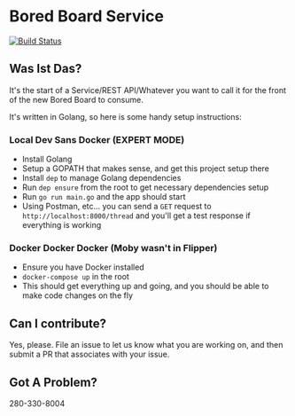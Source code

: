 <!-- 
Copyright 2017 Jeffry Hesse

Licensed under the Apache License, Version 2.0 (the "License"); 
you may not use this file except in compliance with the License. 
You may obtain a copy of the License at

http://www.apache.org/licenses/LICENSE-2.0

Unless required by applicable law or agreed to in writing, software 
distributed under the License is distributed on an "AS IS" BASIS, 
WITHOUT WARRANTIES OR CONDITIONS OF ANY KIND, either express or implied. 
See the License for the specific language governing permissions and 
limitations under the License.  
-->

# Bored Board Service

[![Build Status](https://travis-ci.org/DarthHater/bored-board-service.svg?branch=master)](https://travis-ci.org/DarthHater/bored-board-service)

## Was Ist Das?

It's the start of a Service/REST API/Whatever you want to call it for the front of the new Bored Board to consume.

It's written in Golang, so here is some handy setup instructions:

### Local Dev Sans Docker (EXPERT MODE)

* Install Golang
* Setup a GOPATH that makes sense, and get this project setup there
* Install `dep` to manage Golang dependencies
* Run `dep ensure` from the root to get necessary dependencies setup
* Run `go run main.go` and the app should start
* Using Postman, etc... you can send a `GET` request to `http://localhost:8000/thread` and you'll get a test response if everything is working

### Docker Docker Docker (Moby wasn't in Flipper)

* Ensure you have Docker installed
* `docker-compose up` in the root
* This should get everything up and going, and you should be able to make code changes on the fly

## Can I contribute?

Yes, please. File an issue to let us know what you are working on, and then submit a PR that associates with your issue. 

## Got A Problem?

280-330-8004
